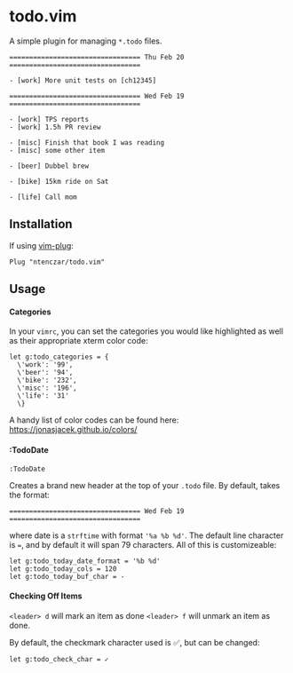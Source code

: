 # todo.vim

A simple plugin for managing `*.todo` files.

```
================================= Thu Feb 20 =================================

- [work] More unit tests on [ch12345]

================================= Wed Feb 19 =================================

- [work] TPS reports
- [work] 1.5h PR review

- [misc] Finish that book I was reading
- [misc] some other item

- [beer] Dubbel brew

- [bike] 15km ride on Sat

- [life] Call mom
```

## Installation

If using [vim-plug](https://github.com/junegunn/vim-plug):

```
Plug "ntenczar/todo.vim"
```

## Usage

#### Categories

In your `vimrc`, you can set the categories you would like highlighted as well
as their appropriate xterm color code:

```
let g:todo_categories = {
  \'work': '99',
  \'beer': '94',
  \'bike': '232',
  \'misc': '196',
  \'life': '31'
  \}
```

A handy list of color codes can be found here:
https://jonasjacek.github.io/colors/

#### :TodoDate

```
:TodoDate
```

Creates a brand new header at the top of your `.todo` file. By default, takes
the format:

```
================================= Wed Feb 19 =================================
```

where date is a `strftime` with format `'%a %b %d'`. The default line character
is `=`, and by default it will span 79 characters. All of this is customizeable:

```
let g:todo_today_date_format = '%b %d'
let g:todo_today_cols = 120
let g:todo_today_buf_char = -
```

#### Checking Off Items

`<leader> d` will mark an item as done
`<leader> f` will unmark an item as done.

By default, the checkmark character used is ✅, but can be changed:

```
let g:todo_check_char = ✓
```
